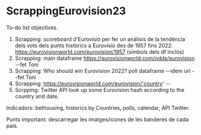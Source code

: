 # ScrappingEurovision23

To-do list objectives.

1. Scrapping: scoreboard d'Eurovisió per fer un anàlisis de la tendéncia dels vots dels punts històrics a Eurovisió des de 1957 fins 2022:
https://eurovisionworld.com/eurovision/1957 (símbols dels df inclòs)
2. Scrapping: main dataframe https://eurovisionworld.com/odds/eurovision --fet Toni
3. Scrapping: Who should win Eurovision 2022? poll dataframe --idem url --fet Toni
4. Scrapping: https://eurovisionworld.com/eurovision/'country' --
5. Scrpping: Twitter API look up some Eurovision hash according to the country and date. 



Indicadors: bethousing, historics by Countries, polls, calendar, API Twitter.

Punts important: descarregar les imatges/icones de les banderes de cada país. 
